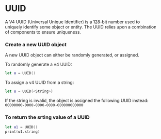 # UUID
A V4 UUID (Universal Unique Identifier) is a 128-bit number used to uniquely identify some object or entity. The UUID relies upon a combination of components to ensure uniqueness.

### Create a new UUID object

A new UUID object can either be randomly generated, or assigned.

To randomly generate a v4 UUID:

``` swift
let u = UUID()
```

To assign a v4 UUID from a string:

``` swift
let u = UUID(<String>)
```

If the string is invalid, the object is assigned the following UUID instead: `00000000-0000-0000-0000-000000000000`

### To return the srting value of a UUID

``` swift
let u1 = UUID()
print(u1.string)
```
